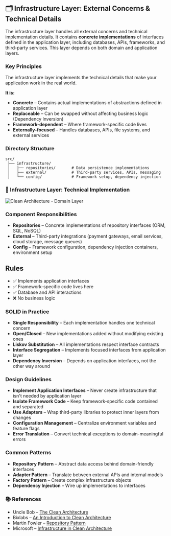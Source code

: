 ## 🗂️ Infrastructure Layer: External Concerns & Technical Details

The infrastructure layer handles all external concerns and technical implementation details. It contains **concrete implementations** of interfaces defined in the application layer, including databases, APIs, frameworks, and third-party services. This layer depends on both domain and application layers.

### Key Principles

The infrastructure layer implements the technical details that make your application work in the real world.

**It is:**
- **Concrete** – Contains actual implementations of abstractions defined in application layer
- **Replaceable** – Can be swapped without affecting business logic (Dependency Inversion)
- **Framework-dependent** – Where framework-specific code lives
- **Externally-focused** – Handles databases, APIs, file systems, and external services

### Directory Structure
```
src/
 ├── infrastructure/         
 │   ├── repositories/       # Data persistence implementations
 │   ├── external/           # Third-party services, APIs, messaging
 │   └── config/             # Framework setup, dependency injection
```

### 🔵 Infrastructure Layer: Technical Implementation
![Clean Architecture - Domain Layer](../diagrams/clean_arch_infrastructure.mermaid)

### Component Responsibilities
- **Repositories** – Concrete implementations of repository interfaces (ORM, SQL, NoSQL)
- **External** – Third-party integrations (payment gateways, email services, cloud storage, message queues)
- **Config** – Framework configuration, dependency injection containers, environment setup

## Rules
- ✅ Implements application interfaces
- ✅ Framework-specific code lives here
- ✅ Database and API interactions
- ❌ No business logic

### SOLID in Practice
- **Single Responsibility** – Each implementation handles one technical concern
- **Open/Closed** – New implementations added without modifying existing ones
- **Liskov Substitution** – All implementations respect interface contracts
- **Interface Segregation** – Implements focused interfaces from application layer
- **Dependency Inversion** – Depends on application interfaces, not the other way around

### Design Guidelines
- **Implement Application Interfaces** – Never create infrastructure that isn't needed by application layer
- **Isolate Framework Code** – Keep framework-specific code contained and separated
- **Use Adapters** – Wrap third-party libraries to protect inner layers from changes
- **Configuration Management** – Centralize environment variables and feature flags
- **Error Translation** – Convert technical exceptions to domain-meaningful errors

### Common Patterns
- **Repository Pattern** – Abstract data access behind domain-friendly interfaces
- **Adapter Pattern** – Translate between external APIs and internal models
- **Factory Pattern** – Create complex infrastructure objects
- **Dependency Injection** – Wire up implementations to interfaces

### 📚 References

- Uncle Bob – [The Clean Architecture](https://blog.cleancoder.com/uncle-bob/2012/08/13/the-clean-architecture.html)
- Bixlabs – [An Introduction to Clean Architecture](https://bixlabs.com/clean-architecture/)
- Martin Fowler – [Repository Pattern](https://martinfowler.com/eaaCatalog/repository.html)
- Microsoft – [Infrastructure in Clean Architecture](https://docs.microsoft.com/en-us/dotnet/architecture/modern-web-apps-azure/common-web-application-architectures)